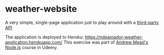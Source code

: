 # weather-website
A very simple, single-page application just to play around with a [third-party API](https://darksky.net/dev) 

The application is deployed to Heroku: https://ndeamador-weather-application.herokuapp.com/
This exercise was part of [Andrew Mead's Node.js](https://www.udemy.com/course/the-complete-nodejs-developer-course-2/) course in Udemy.
